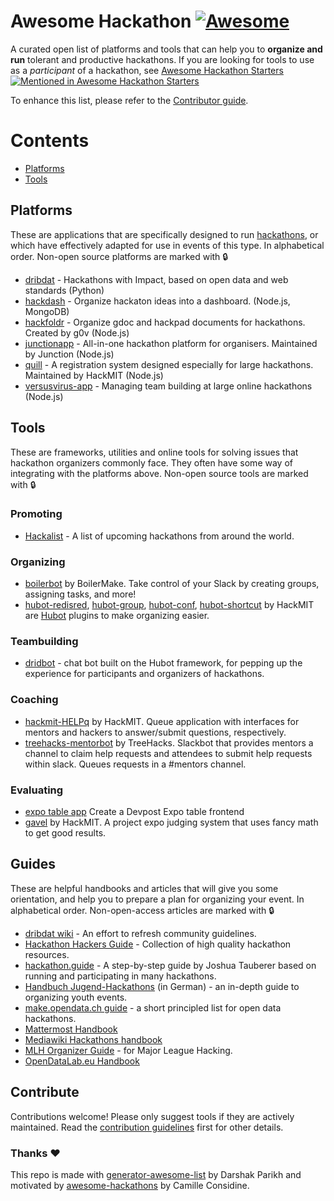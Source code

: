 # Awesome Hackathon [![Awesome](https://awesome.re/badge-flat2.svg)](https://awesome.re)

A curated open list of platforms and tools that can help you to **organize and run** tolerant and productive hackathons. If you are looking for tools to use as a _participant_ of a hackathon, see [Awesome Hackathon Starters](https://github.com/geekcamp-ph/awesome-hackathon-starters) [![Mentioned in Awesome Hackathon Starters](https://awesome.re/mentioned-badge.svg)](https://github.com/geekcamp-ph/awesome-hackathon-starters)

To enhance this list, please refer to the [Contributor guide](CONTRIBUTE.md).

# Contents

- [Platforms](#platforms)
- [Tools](#tools)

## Platforms

These are applications that are specifically designed to run [hackathons](https://en.wikipedia.org/wiki/Hackathon), or which have effectively adapted for use in events of this type. In alphabetical order. Non-open source platforms are marked with 🔒 

- [dribdat](https://github.com/dribdat/dribdat) - Hackathons with Impact, based on open data and web standards (Python)
- [hackdash](https://github.com/impronunciable/hackdash) - Organize hackaton ideas into a dashboard. (Node.js, MongoDB)
- [hackfoldr](https://github.com/hackfoldr/hackfoldr) - Organize gdoc and hackpad documents for hackathons. Created by g0v (Node.js)
- [junctionapp](https://github.com/hackjunction/JunctionApp) -  All-in-one hackathon platform for organisers. Maintained by Junction (Node.js)
- [quill](https://github.com/techx/quill) - A registration system designed especially for large hackathons. Maintained by HackMIT (Node.js)
- [versusvirus-app](https://github.com/VersusVirus-Hackathons/VersusVirus-App) - Managing team building at large online hackathons (Node.js)

## Tools

These are frameworks, utilities and online tools for solving issues that hackathon organizers commonly face. They often have some way of integrating with the platforms above. Non-open source tools are marked with 🔒 

### Promoting

- [Hackalist](https://github.com/Hackalist/Hackalist.github.io) -  A list of upcoming hackathons from around the world. 

### Organizing

- [boilerbot](https://github.com/BoilerMake/boilerbot) by BoilerMake. Take control of your Slack by creating groups, assigning tasks, and more!
- [hubot-redisred](https://github.com/Detry322/hubot-redisred), [hubot-group](https://github.com/anishathalye/hubot-group), [hubot-conf](https://github.com/anishathalye/hubot-conf), [hubot-shortcut](https://github.com/anishathalye/hubot-shortcut) by HackMIT are [Hubot](https://hubot.github.com/) plugins to make organizing easier.

### Teambuilding

- [dridbot](https://github.com/dribdat/dridbot) - chat bot built on the Hubot framework, for pepping up the experience for participants and organizers of hackathons.

### Coaching

- [hackmit-HELPq](https://github.com/ehzhang/helpq) by HackMIT. Queue application with interfaces for mentors and hackers to answer/submit questions, respectively.
- [treehacks-mentorbot](https://github.com/TreeHacks/slack-mentorship) by TreeHacks. Slackbot that provides mentors a channel to claim help requests and attendees to submit help requests within slack. Queues requests in a #mentors channel.

### Evaluating

- [expo table app](https://github.com/nealrs/expo#fork-destination-box) Create a Devpost Expo table frontend
- [gavel](https://github.com/anishathalye/gavel) by HackMIT. A project expo judging system that uses fancy math to get good results.

## Guides

These are helpful handbooks and articles that will give you some orientation, and help you to prepare a plan for organizing your event. In alphabetical order. Non-open-access articles are marked with 🔒 

- [dribdat wiki](https://github.com/dribdat/docs/wiki) - An effort to refresh community guidelines.
- [Hackathon Hackers Guide](https://github.com/HackathonHackers/Hackathon-Resources/blob/master/RESOURCES.md) - Collection of high quality hackathon resources.
- [hackathon.guide](https://github.com/JoshData/hackathon.guide) - A step-by-step guide by Joshua Tauberer based on running and participating in many hackathons.
- [Handbuch Jugend-Hackathons](https://handbuch.jugendhackt.de/) (in German) - an in-depth guide to organizing youth events.
- [make.opendata.ch guide](http://make.opendata.ch/wiki/information:rules) - a short principled list for open data hackathons.
- [Mattermost Handbook](https://handbook.mattermost.com/contributors/contributors/how-to-run-a-hackathon)
- [Mediawiki Hackathons handbook](https://www.mediawiki.org/wiki/Hackathons/Handbook)
- [MLH Organizer Guide](https://github.com/MLH/mlh-hackathon-organizer-guide) - for Major League Hacking.
- [OpenDataLab.eu Handbook](http://handbook.opendatalab.eu/)

## Contribute

Contributions welcome! Please only suggest tools if they are actively maintained. Read the [contribution guidelines](CONTRIBUTE.md) first for other details.

### Thanks :heart:

This repo is made with [generator-awesome-list](https://github.com/dar5hak/generator-awesome-list) by Darshak Parikh and motivated by [awesome-hackathons](https://github.com/cconsidine/awesome-hackathons) by Camille Considine.

